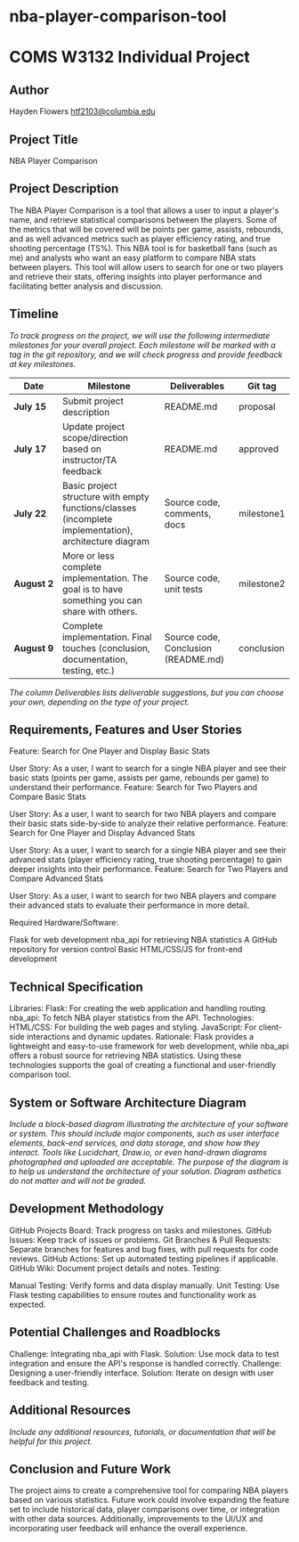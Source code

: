 # nba-player-comparison-tool
# COMS W3132 Individual Project

## Author
Hayden Flowers htf2103@columbia.edu

## Project Title
NBA Player Comparison

## Project Description
The NBA Player Comparison is a tool that allows a user to input a player's name, and retrieve statistical comparisons between the players. Some of the metrics that will be covered will be points per game, assists, rebounds, and as well advanced metrics such as player efficiency rating, and true shooting percentage (TS%). This NBA tool is for basketball fans (such as me) and analysts who want an easy platform to compare NBA stats between players. This tool will allow users to search for one or two players and retrieve their stats, offering insights into player performance and facilitating better analysis and discussion.
## Timeline

*To track progress on the project, we will use the following intermediate milestones for your overall project. Each milestone will be marked with a tag in the git repository, and we will check progress and provide feedback at key milestones.*

| Date               | Milestone                                                                                              | Deliverables                        | Git tag    |
|--------------------|--------------------------------------------------------------------------------------------------------|-------------------------------------|------------|
| **July&nbsp;15**   | Submit project description                                                                             | README.md                           | proposal   |
| **July&nbsp;17**   | Update project scope/direction based on instructor/TA feedback                                         | README.md                           | approved   |
| **July&nbsp;22**   | Basic project structure with empty functions/classes (incomplete implementation), architecture diagram | Source code, comments, docs         | milestone1 |
| **August&nbsp;2**  | More or less complete implementation. The goal is to have something you can share with others.         | Source code, unit tests             | milestone2 |
| **August&nbsp;9**  | Complete implementation. Final touches (conclusion, documentation, testing, etc.)                      | Source code, Conclusion (README.md) | conclusion |

*The column Deliverables lists deliverable suggestions, but you can choose your own, depending on the type of your project.*

## Requirements, Features and User Stories
Feature: Search for One Player and Display Basic Stats

User Story: As a user, I want to search for a single NBA player and see their basic stats (points per game, assists per game, rebounds per game) to understand their performance.
Feature: Search for Two Players and Compare Basic Stats

User Story: As a user, I want to search for two NBA players and compare their basic stats side-by-side to analyze their relative performance.
Feature: Search for One Player and Display Advanced Stats

User Story: As a user, I want to search for a single NBA player and see their advanced stats (player efficiency rating, true shooting percentage) to gain deeper insights into their performance.
Feature: Search for Two Players and Compare Advanced Stats

User Story: As a user, I want to search for two NBA players and compare their advanced stats to evaluate their performance in more detail.

Required Hardware/Software:

Flask for web development
nba_api for retrieving NBA statistics
A GitHub repository for version control
Basic HTML/CSS/JS for front-end development

## Technical Specification
Libraries:
  Flask: For creating the web application and handling routing.
  nba_api: To fetch NBA player statistics from the API.
Technologies:
  HTML/CSS: For building the web pages and styling.
  JavaScript: For client-side interactions and dynamic updates.
Rationale:
  Flask provides a lightweight and easy-to-use framework for web development, while nba_api offers a robust source for retrieving NBA statistics. Using these technologies supports the goal of creating a functional and user-friendly comparison tool.

## System or Software Architecture Diagram
*Include a block-based diagram illustrating the architecture of your software or system. This should include major components, such as user interface elements, back-end services, and data storage, and show how they interact. Tools like Lucidchart, Draw.io, or even hand-drawn diagrams photographed and uploaded are acceptable. The purpose of the diagram is to help us understand the architecture of your solution. Diagram asthetics do not matter and will not be graded.*

## Development Methodology
GitHub Projects Board: Track progress on tasks and milestones.
GitHub Issues: Keep track of issues or problems.
Git Branches & Pull Requests: Separate branches for features and bug fixes, with pull requests for code reviews.
GitHub Actions: Set up automated testing pipelines if applicable.
GitHub Wiki: Document project details and notes.
Testing:

Manual Testing: Verify forms and data display manually.
Unit Testing: Use Flask testing capabilities to ensure routes and functionality work as expected.

## Potential Challenges and Roadblocks
Challenge: Integrating nba_api with Flask.
Solution: Use mock data to test integration and ensure the API's response is handled correctly.
Challenge: Designing a user-friendly interface.
Solution: Iterate on design with user feedback and testing.

## Additional Resources
*Include any additional resources, tutorials, or documentation that will be helpful for this project.*

## Conclusion and Future Work
The project aims to create a comprehensive tool for comparing NBA players based on various statistics. Future work could involve expanding the feature set to include historical data, player comparisons over time, or integration with other data sources. Additionally, improvements to the UI/UX and incorporating user feedback will enhance the overall experience.
